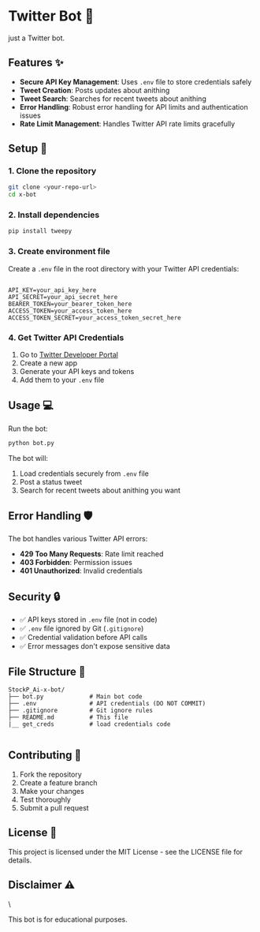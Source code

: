 # Twitter Bot 🤖

just a  Twitter bot. 

## Features ✨

- **Secure API Key Management**: Uses `.env` file to store credentials safely
- **Tweet Creation**: Posts updates about anithing
- **Tweet Search**: Searches for recent tweets about anithing
- **Error Handling**: Robust error handling for API limits and authentication issues
- **Rate Limit Management**: Handles Twitter API rate limits gracefully

## Setup 🚀

### 1. Clone the repository
```bash
git clone <your-repo-url>
cd x-bot
```

### 2. Install dependencies
```bash
pip install tweepy
```

### 3. Create environment file
Create a `.env` file in the root directory with your Twitter API credentials:

```env

API_KEY=your_api_key_here
API_SECRET=your_api_secret_here
BEARER_TOKEN=your_bearer_token_here
ACCESS_TOKEN=your_access_token_here
ACCESS_TOKEN_SECRET=your_access_token_secret_here

```

### 4. Get Twitter API Credentials
1. Go to [Twitter Developer Portal](https://developer.twitter.com/)
2. Create a new app
3. Generate your API keys and tokens
4. Add them to your `.env` file

## Usage 💻

Run the bot:
```bash
python bot.py
```

The bot will:
1. Load credentials securely from `.env` file
2. Post a status tweet
3. Search for recent tweets about anithing you want


## Error Handling 🛡️

The bot handles various Twitter API errors:
- **429 Too Many Requests**: Rate limit reached
- **403 Forbidden**: Permission issues
- **401 Unauthorized**: Invalid credentials

## Security 🔒

- ✅ API keys stored in `.env` file (not in code)
- ✅ `.env` file ignored by Git (`.gitignore`)
- ✅ Credential validation before API calls
- ✅ Error messages don't expose sensitive data

## File Structure 📁

```
StockP_Ai-x-bot/
├── bot.py             # Main bot code
├── .env               # API credentials (DO NOT COMMIT)
├── .gitignore         # Git ignore rules
├── README.md          # This file
|__ get_creds          # load credentials code
   
```

## Contributing 🤝

1. Fork the repository
2. Create a feature branch
3. Make your changes
4. Test thoroughly
5. Submit a pull request

## License 📄

This project is licensed under the MIT License - see the LICENSE file for details.

## Disclaimer ⚠️
\

This bot is for educational purposes.
 

